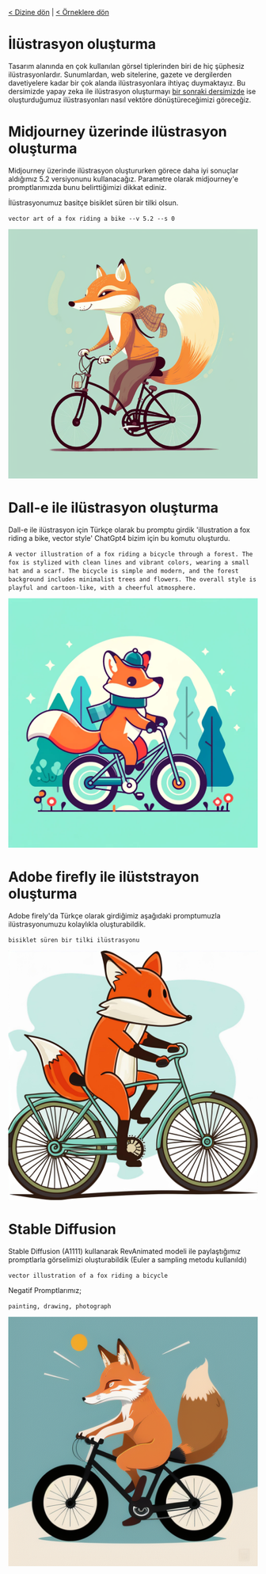 <a href="/">< Dizine dön</a> | <a href="/ornekler">< Örneklere dön</a>

# İlüstrasyon oluşturma

Tasarım alanında en çok kullanılan görsel tiplerinden biri de hiç şüphesiz ilüstrasyonlardır. Sunumlardan, web sitelerine, gazete ve dergilerden davetiyelere kadar bir çok alanda ilüstrasyonlara ihtiyaç duymaktayız. Bu dersimizde yapay zeka ile ilüstrasyon oluşturmayı [bir sonraki dersimizde](illustrasyonu-vektore-donusturme.md) ise oluşturduğumuz ilüstrasyonları nasıl vektöre dönüştüreceğimizi göreceğiz.

# Midjourney üzerinde ilüstrasyon oluşturma

Midjourney üzerinde ilüstrasyon oluştururken görece daha iyi sonuçlar aldığımız 5.2 versiyonunu kullanacağız. Parametre olarak midjourney'e promptlarımızda bunu belirttiğimizi dikkat ediniz.

İlüstrasyonumuz basitçe bisiklet süren bir tilki olsun.

`vector art of a fox riding a bike --v 5.2 --s 0`

![alt text](../gorseller/illustration-sonuc-1.png)

# Dall-e ile ilüstrasyon oluşturma

Dall-e ile ilüstrasyon için Türkçe olarak bu promptu girdik 'illustration a fox riding a bike, vector style'  ChatGpt4 bizim için bu komutu oluşturdu.

`A vector illustration of a fox riding a bicycle through a forest. The fox is stylized with clean lines and vibrant colors, wearing a small hat and a scarf. The bicycle is simple and modern, and the forest background includes minimalist trees and flowers. The overall style is playful and cartoon-like, with a cheerful atmosphere.`

![alt text](../gorseller/illustration-sonuc-2.png)

# Adobe firefly ile ilüststrayon oluşturma

Adobe firely'da Türkçe olarak girdiğimiz aşağıdaki promptumuzla ilüstrasyonumuzu kolaylıkla oluşturabildik.

`bisiklet süren bir tilki ilüstrasyonu`

![alt text](../gorseller/illustration-sonuc-3.jpg)

# Stable Diffusion

Stable Diffusion (A1111) kullanarak RevAnimated modeli ile paylaştığımız promptlarla görselimizi oluşturabildik (Euler a sampling metodu kullanıldı)

`vector illustration of a fox riding a bicycle`

Negatif Promptlarımız;

`painting, drawing, photograph`

![alt text](/gorseller/illustration-sonuc-4.png)

